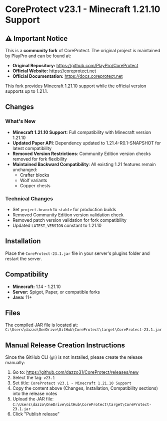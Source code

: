 # CoreProtect v23.1 - Minecraft 1.21.10 Support

## ⚠️ Important Notice
This is a **community fork** of CoreProtect. The original project is maintained by PlayPro and can be found at:
- **Original Repository:** https://github.com/PlayPro/CoreProtect
- **Official Website:** https://coreprotect.net
- **Official Documentation:** https://docs.coreprotect.net

This fork provides Minecraft 1.21.10 support while the official version supports up to 1.21.1.

## Changes

### What's New
- **Minecraft 1.21.10 Support**: Full compatibility with Minecraft version 1.21.10
- **Updated Paper API**: Dependency updated to 1.21.4-R0.1-SNAPSHOT for latest compatibility
- **Removed Version Restrictions**: Community Edition version checks removed for fork flexibility
- **Maintained Backward Compatibility**: All existing 1.21 features remain unchanged:
  - Crafter blocks
  - Wolf variants
  - Copper chests

### Technical Changes
- Set `project.branch` to `stable` for production builds
- Removed Community Edition version validation check
- Removed patch version validation for fork compatibility
- Updated `LATEST_VERSION` constant to 1.21.10

## Installation
Place the `CoreProtect-23.1.jar` file in your server's plugins folder and restart the server.

## Compatibility
- **Minecraft:** 1.14 - 1.21.10
- **Server:** Spigot, Paper, or compatible forks
- **Java:** 11+

## Files
The compiled JAR file is located at:
`C:\Users\dazzo\OneDrive\GitHub\CoreProtect\target\CoreProtect-23.1.jar`

## Manual Release Creation Instructions
Since the GitHub CLI (`gh`) is not installed, please create the release manually:

1. Go to: https://github.com/dazzo31/CoreProtect/releases/new
2. Select the tag: `v23.1`
3. Set title: `CoreProtect v23.1 - Minecraft 1.21.10 Support`
4. Copy the content above (Changes, Installation, Compatibility sections) into the release notes
5. Upload the JAR file: `C:\Users\dazzo\OneDrive\GitHub\CoreProtect\target\CoreProtect-23.1.jar`
6. Click "Publish release"
